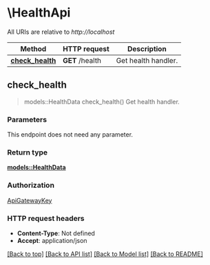 # \HealthApi

All URIs are relative to *http://localhost*

Method | HTTP request | Description
------------- | ------------- | -------------
[**check_health**](HealthApi.md#check_health) | **GET** /health | Get health handler.



## check_health

> models::HealthData check_health()
Get health handler.

### Parameters

This endpoint does not need any parameter.

### Return type

[**models::HealthData**](HealthData.md)

### Authorization

[ApiGatewayKey](../README.md#ApiGatewayKey)

### HTTP request headers

- **Content-Type**: Not defined
- **Accept**: application/json

[[Back to top]](#) [[Back to API list]](../README.md#documentation-for-api-endpoints) [[Back to Model list]](../README.md#documentation-for-models) [[Back to README]](../README.md)

